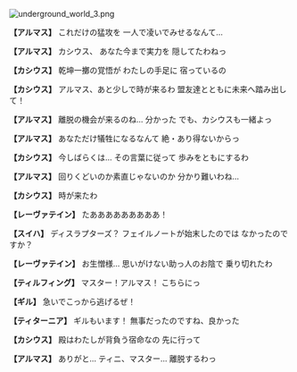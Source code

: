
![underground_world_3.png](../images/backgrounds/underground_world_3.png)

**【アルマス】**
これだけの猛攻を
一人で凌いでみせるなんて…

**【アルマス】**
カシウス、
あなた今まで実力を
隠してたわねっ

**【カシウス】**
乾坤一擲の覚悟が
わたしの手足に
宿っているの

**【カシウス】**
アルマス、あと少しで時が来るわ
盟友達とともに未来へ踏み出して！

**【アルマス】**
離脱の機会が来るのね…
分かった
でも、カシウスも一緒よっ

**【アルマス】**
あなただけ犠牲になるなんて
絶・あり得ないからっ

**【カシウス】**
今しばらくは…
その言葉に従って
歩みをともにするわ

**【アルマス】**
回りくどいのか素直じゃないのか
分かり難いわね…

**【カシウス】**
時が来たわ

**【レーヴァテイン】**
たあああああああああ！

**【スイハ】**
ディスラプターズ？
フェイルノートが始末したのでは
なかったのですか？

**【レーヴァテイン】**
お生憎様…
思いがけない助っ人のお陰で
乗り切れたわ

**【ティルフィング】**
マスター！アルマス！
こちらにっ

**【ギル】**
急いでこっから逃げるぜ！

**【ティターニア】**
ギルもいます！
無事だったのですね、良かった

**【カシウス】**
殿はわたしが背負う宿命なの
先に行って

**【アルマス】**
ありがと…
ティニ、マスター…
離脱するわっ
